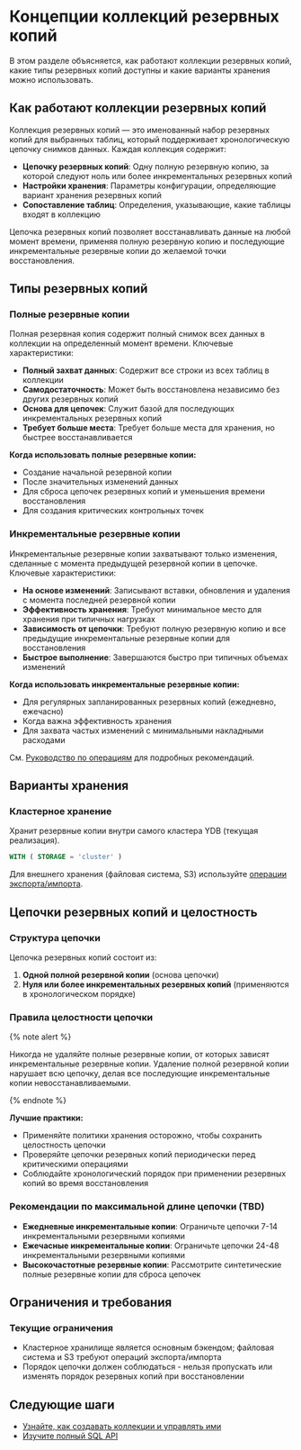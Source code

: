 # Концепции коллекций резервных копий

В этом разделе объясняется, как работают коллекции резервных копий, какие типы резервных копий доступны и какие варианты хранения можно использовать.

## Как работают коллекции резервных копий

Коллекция резервных копий — это именованный набор резервных копий для выбранных таблиц, который поддерживает хронологическую цепочку снимков данных. Каждая коллекция содержит:

- **Цепочку резервных копий**: Одну полную резервную копию, за которой следуют ноль или более инкрементальных резервных копий
- **Настройки хранения**: Параметры конфигурации, определяющие вариант хранения резервных копий
- **Сопоставление таблиц**: Определения, указывающие, какие таблицы входят в коллекцию

Цепочка резервных копий позволяет восстанавливать данные на любой момент времени, применяя полную резервную копию и последующие инкрементальные резервные копии до желаемой точки восстановления.

## Типы резервных копий

### Полные резервные копии

Полная резервная копия содержит полный снимок всех данных в коллекции на определенный момент времени. Ключевые характеристики:

- **Полный захват данных**: Содержит все строки из всех таблиц в коллекции
- **Самодостаточность**: Может быть восстановлена независимо без других резервных копий
- **Основа для цепочек**: Служит базой для последующих инкрементальных резервных копий
- **Требует больше места**: Требует больше места для хранения, но быстрее восстанавливается

**Когда использовать полные резервные копии:**

- Создание начальной резервной копии
- После значительных изменений данных
- Для сброса цепочек резервных копий и уменьшения времени восстановления
- Для создания критических контрольных точек

### Инкрементальные резервные копии

Инкрементальные резервные копии захватывают только изменения, сделанные с момента предыдущей резервной копии в цепочке. Ключевые характеристики:

- **На основе изменений**: Записывают вставки, обновления и удаления с момента последней резервной копии
- **Эффективность хранения**: Требуют минимальное место для хранения при типичных нагрузках
- **Зависимость от цепочки**: Требуют полную резервную копию и все предыдущие инкрементальные резервные копии для восстановления
- **Быстрое выполнение**: Завершаются быстро при типичных объемах изменений

**Когда использовать инкрементальные резервные копии:**

- Для регулярных запланированных резервных копий (ежедневно, ежечасно)
- Когда важна эффективность хранения
- Для захвата частых изменений с минимальными накладными расходами

См. [Руководство по операциям](operations.md#taking-backups) для подробных рекомендаций.

## Варианты хранения

### Кластерное хранение

Хранит резервные копии внутри самого кластера YDB (текущая реализация).

```sql
WITH ( STORAGE = 'cluster' )
```

Для внешнего хранения (файловая система, S3) используйте [операции экспорта/импорта](operations.md#restore-operations).

## Цепочки резервных копий и целостность

### Структура цепочки

Цепочка резервных копий состоит из:

1. **Одной полной резервной копии** (основа цепочки)
2. **Нуля или более инкрементальных резервных копий** (применяются в хронологическом порядке)

### Правила целостности цепочки

{% note alert %}

Никогда не удаляйте полные резервные копии, от которых зависят инкрементальные резервные копии. Удаление полной резервной копии нарушает всю цепочку, делая все последующие инкрементальные копии невосстанавливаемыми.

{% endnote %}

**Лучшие практики:**

- Применяйте политики хранения осторожно, чтобы сохранить целостность цепочки
- Проверяйте цепочки резервных копий периодически перед критическими операциями
- Соблюдайте хронологический порядок при применении резервных копий во время восстановления

### Рекомендации по максимальной длине цепочки (TBD)

- **Ежедневные инкрементальные копии**: Ограничьте цепочки 7-14 инкрементальными резервными копиями
- **Ежечасные инкрементальные копии**: Ограничьте цепочки 24-48 инкрементальными резервными копиями
- **Высокочастотные резервные копии**: Рассмотрите синтетические полные резервные копии для сброса цепочек

## Ограничения и требования

### Текущие ограничения

- Кластерное хранилище является основным бэкендом; файловая система и S3 требуют операций экспорта/импорта
- Порядок цепочки должен соблюдаться - нельзя пропускать или изменять порядок резервных копий при восстановлении

## Следующие шаги

- [Узнайте, как создавать коллекции и управлять ими](operations.md)
- [Изучите полный SQL API](sql-api.md)
